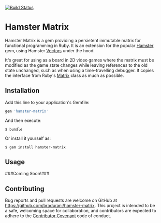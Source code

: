 [![Build Status](https://travis-ci.org/bradurani/hamster-matrix.svg?branch=v0.9.3)](https://travis-ci.org/bradurani/hamster-matrix)

# Hamster Matrix

Hamster Matrix is a gem providing a persietent immutable matrix for functional programming in Ruby. It is an extension for the popular [Hamster](https://github.com/hamstergem/hamster/) gem, using Hamster [Vectors](http://www.rubydoc.info/github/hamstergem/hamster/master/Hamster/Vector) under the hood.  

It's great for using as a board in 2D video games where the matrix must be modified as the game state changes while leaving references to the old state unchanged, such as when using a time-travelling debugger. It copies the interface from Ruby's [Matrix](http://ruby-doc.org/stdlib-2.0.0/libdoc/matrix/rdoc/Matrix.html) class as much as possible.


## Installation

Add this line to your application's Gemfile:

```ruby
gem 'hamster-matrix'
```

And then execute:

    $ bundle

Or install it yourself as:

    $ gem install hamster-matrix

## Usage

###Coming Soon!###

## Contributing

Bug reports and pull requests are welcome on GitHub at https://github.com/bradurani/hamster-matrix. This project is intended to be a safe, welcoming space for collaboration, and contributors are expected to adhere to the [Contributor Covenant](contributor-covenant.org) code of conduct.

